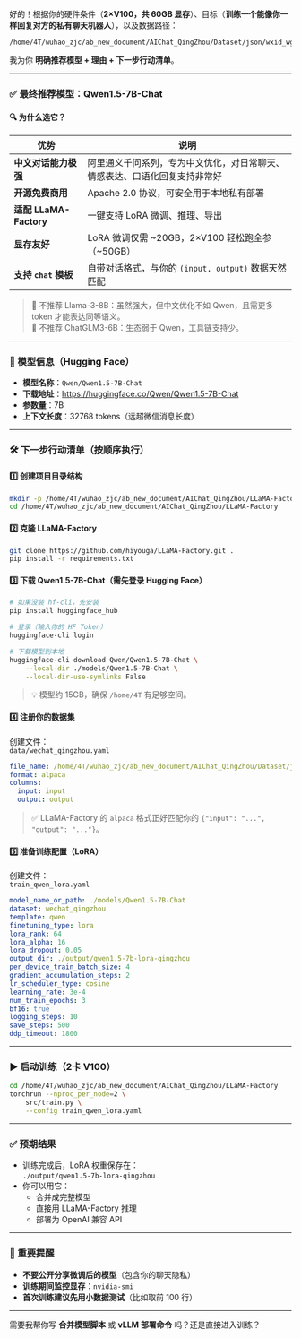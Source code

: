 好的！根据你的硬件条件（**2×V100，共 60GB 显存**）、目标（**训练一个能像你一样回复对方的私有聊天机器人**），以及数据路径：

```
/home/4T/wuhao_zjc/ab_new_document/AIChat_QingZhou/Dataset/json/wxid_wg6cp8uh982s22/other_to_you.jsonl
```

我为你 **明确推荐模型 + 理由 + 下一步行动清单**。

---

### ✅ 最终推荐模型：**Qwen1.5-7B-Chat**

#### 🔍 为什么选它？
| 优势 | 说明 |
|------|------|
| **中文对话能力极强** | 阿里通义千问系列，专为中文优化，对日常聊天、情感表达、口语化回复支持非常好 |
| **开源免费商用** | Apache 2.0 协议，可安全用于本地私有部署 |
| **适配 LLaMA-Factory** | 一键支持 LoRA 微调、推理、导出 |
| **显存友好** | LoRA 微调仅需 ~20GB，2×V100 轻松跑全参（~50GB） |
| **支持 `chat` 模板** | 自带对话格式，与你的 `(input, output)` 数据天然匹配 |

> 🚫 不推荐 Llama-3-8B：虽然强大，但中文优化不如 Qwen，且需更多 token 才能表达同等语义。  
> 🚫 不推荐 ChatGLM3-6B：生态弱于 Qwen，工具链支持少。

---

### 📁 模型信息（Hugging Face）
- **模型名称**：`Qwen/Qwen1.5-7B-Chat`
- **下载地址**：https://huggingface.co/Qwen/Qwen1.5-7B-Chat
- **参数量**：7B
- **上下文长度**：32768 tokens（远超微信消息长度）

---

### 🛠 下一步行动清单（按顺序执行）

#### 1️⃣ 创建项目目录结构
```bash
mkdir -p /home/4T/wuhao_zjc/ab_new_document/AIChat_QingZhou/LLaMA-Factory
cd /home/4T/wuhao_zjc/ab_new_document/AIChat_QingZhou/LLaMA-Factory
```

#### 2️⃣ 克隆 LLaMA-Factory
```bash
git clone https://github.com/hiyouga/LLaMA-Factory.git .
pip install -r requirements.txt
```

#### 3️⃣ 下载 Qwen1.5-7B-Chat（需先登录 Hugging Face）
```bash
# 如果没装 hf-cli，先安装
pip install huggingface_hub

# 登录（输入你的 HF Token）
huggingface-cli login

# 下载模型到本地
huggingface-cli download Qwen/Qwen1.5-7B-Chat \
    --local-dir ./models/Qwen1.5-7B-Chat \
    --local-dir-use-symlinks False
```

> 💡 模型约 15GB，确保 `/home/4T` 有足够空间。

#### 4️⃣ 注册你的数据集
创建文件：  
`data/wechat_qingzhou.yaml`
```yaml
file_name: /home/4T/wuhao_zjc/ab_new_document/AIChat_QingZhou/Dataset/json/wxid_wg6cp8uh982s22/other_to_you.jsonl
format: alpaca
columns:
  input: input
  output: output
```

> ✅ LLaMA-Factory 的 `alpaca` 格式正好匹配你的 `{"input": "...", "output": "..."}`。

#### 5️⃣ 准备训练配置（LoRA）
创建文件：  
`train_qwen_lora.yaml`
```yaml
model_name_or_path: ./models/Qwen1.5-7B-Chat
dataset: wechat_qingzhou
template: qwen
finetuning_type: lora
lora_rank: 64
lora_alpha: 16
lora_dropout: 0.05
output_dir: ./output/qwen1.5-7b-lora-qingzhou
per_device_train_batch_size: 4
gradient_accumulation_steps: 2
lr_scheduler_type: cosine
learning_rate: 3e-4
num_train_epochs: 3
bf16: true
logging_steps: 10
save_steps: 500
ddp_timeout: 1800
```

---

### ▶️ 启动训练（2卡 V100）
```bash
cd /home/4T/wuhao_zjc/ab_new_document/AIChat_QingZhou/LLaMA-Factory
torchrun --nproc_per_node=2 \
    src/train.py \
    --config train_qwen_lora.yaml
```

---

### ✅ 预期结果
- 训练完成后，LoRA 权重保存在：  
  `./output/qwen1.5-7b-lora-qingzhou`
- 你可以用它：
  - 合并成完整模型
  - 直接用 LLaMA-Factory 推理
  - 部署为 OpenAI 兼容 API

---

### 📌 重要提醒
- **不要公开分享微调后的模型**（包含你的聊天隐私）
- **训练期间监控显存**：`nvidia-smi`
- **首次训练建议先用小数据测试**（比如取前 100 行）

---

需要我帮你写 **合并模型脚本** 或 **vLLM 部署命令** 吗？还是直接进入训练？